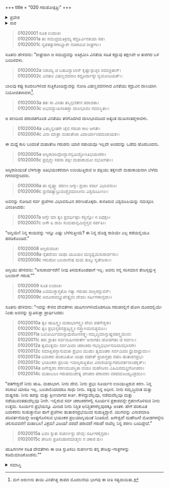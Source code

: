 +++
title = "020 ಗರುಡೋತ್ಪತ್ತಿಃ"
+++

<details><summary>ಪ್ರವೇಶ</summary>


।।   ಓಂ ಓಂ ನಮೋ ನಾರಾಯಣಾಯ।।   ಶ್ರೀ ವೇದವ್ಯಾಸಾಯ ನಮಃ ।।

ಶ್ರೀ ಕೃಷ್ಣದ್ವೈಪಾಯನ ವೇದವ್ಯಾಸ ವಿರಚಿತ  

**ಶ್ರೀ ಮಹಾಭಾರತ**

**ಆದಿ ಪರ್ವ**

**ಆಸ್ತೀಕ ಪರ್ವ**

**ಅಧ್ಯಾಯ 20**

</details>


<details><summary>ಸಾರ</summary>

ವಿನತೆಯು ಪಣವನ್ನು ಸೋತು ಕದ್ರುವಿನ ದಾಸಿಯಾದುದು (1-2). ಗರುಡನ ಉತ್ಪತ್ತಿ, ದೇವತೆಗಳಿಂದ ಅವನ ಸ್ತುತಿ (3-15).

</details>


> 01020001 ಸೂತ ಉವಾಚ।  
01020001a ತಂ ಸಮುದ್ರಮತಿಕ್ರಮ್ಯ ಕದ್ರೂರ್ವಿನತಯಾ ಸಹ।  
01020001c ನ್ಯಪತತ್ತುರಗಾಭ್ಯಾಶೇ ನಚಿರಾದಿವ ಶೀಘ್ರಗಾ।।

ಸೂತನು ಹೇಳಿದನು: “ಶೀಘ್ರವಾಗಿ ಆ ಸಮುದ್ರವನ್ನು ಅತಿಕ್ರಮಿಸಿ ವಿನತೆಯ ಸಹಿತ ಕದ್ರುವು ತಕ್ಷಣವೇ ಆ ತುರಗದ ಬಳಿ ಬಂದಿಳಿದಳು.

> 01020002a ನಿಶಾಮ್ಯ ಚ ಬಹೂನ್ವಾಲಾನ್ ಕೃಷ್ಣಾನ್ಪುಚ್ಛಂ ಸಮಾಶ್ರಿತಾನ್।  
01020002c ವಿನತಾಂ ವಿಷಣ್ಣವದನಾಂ ಕದ್ರೂರ್ದಾಸ್ಯೇ ನ್ಯಯೋಜಯತ್।।

ಬಾಲವು ಕಪ್ಪು ಕೂದಲುಗಳಿಂದ ಸುತ್ತಿಕೊಂಡಿದ್ದುದನ್ನು ನೋಡಿ ವಿಷಣ್ಣವದನಳಾದ ವಿನತೆಯು ಕದ್ರುವಿನ ದಾಸಿಯಾಗಿ ನಿಯೋಜಿತಳಾದಳು[^1].

> 01020003a ತತಃ ಸಾ ವಿನತಾ ತಸ್ಮಿನ್ಪಣಿತೇನ ಪರಾಜಿತಾ।  
01020003c ಅಭವದ್ದುಃಖಸಂತಪ್ತಾ ದಾಸೀಭಾವಂ ಸಮಾಸ್ಥಿತಾ।।

ಆ ಪಣದಿಂದ ಪರಾಜಿತಗೊಂಡ ವಿನತೆಯು ತನಗೊದಗಿದ ದಾಸೀಭಾವದಿಂದ ಅತ್ಯಂತ ದುಃಖಸಂತಪ್ತಳಾದಳು.

> 01020004a ಏತಸ್ಮಿನ್ನಂತರೇ ಚೈವ ಗರುಡಃ ಕಾಲ ಆಗತೇ।  
01020004c ವಿನಾ ಮಾತ್ರಾ ಮಹಾತೇಜಾ ವಿದಾರ್ಯಾಂಡಮಜಾಯತ।।

ಈ ಮಧ್ಯೆ ಕಾಲ ಬಂದಂತೆ ಮಹಾತೇಜ ಗರುಡನು ಯಾರ ಸಹಾಯವೂ ಇಲ್ಲದೇ ಅಂಡವನ್ನು ಒಡೆದು ಹೊರಬಂದನು.

> 01020005a ಅಗ್ನಿರಾಶಿರಿವೋದ್ಭಾಸನ್ಸಮಿದ್ಧೋಽತಿಭಯಂಕರಃ।  
01020005c ಪ್ರವೃದ್ಧಃ ಸಹಸಾ ಪಕ್ಷೀ ಮಹಾಕಾಯೋ ನಭೋಗತಃ।।

ಅಗ್ನಿರಾಶಿಯಂತೆ ಬೆಳಗುತ್ತಾ ಅತಿಭಯಂಕರವಾಗಿ ಉರಿಯುತ್ತಿರುವ ಆ ಪಕ್ಷಿಯು ತಕ್ಷಣವೇ ಮಹಾಕಾಯನಾಗಿ ಬೆಳೆದು ಗಗನವನ್ನೇರಿದನು.

> 01020006a ತಂ ದೃಷ್ಟ್ವಾ ಶರಣಂ ಜಗ್ಮುಃ ಪ್ರಜಾಃ ಸರ್ವಾ ವಿಭಾವಸುಂ।  
01020006c ಪ್ರಣಿಪತ್ಯಾಬ್ರುವಂಶ್ಚೈನಮಾಸೀನಂ ವಿಶ್ವರೂಪಿಣಂ।।

ಅವನನ್ನು ನೋಡಿದ ಸರ್ವ ಪ್ರಜೆಗಳು ವಿಭಾವಸುವಿನ ಶರಣುಹೊಕ್ಕರು. ಕುಳಿತಿರುವ ವಿಶ್ವರೂಪಿಯನ್ನು ನಮಸ್ಕರಿಸಿ ವಿನಂತಿಸಿದರು:

> 01020007a ಅಗ್ನೇ ಮಾ ತ್ವಂ ಪ್ರವರ್ಧಿಷ್ಠಾಃ ಕಶ್ಚಿನ್ನೋ ನ ದಿಧಕ್ಷಸಿ।  
01020007c ಅಸೌ ಹಿ ರಾಶಿಃ ಸುಮಹಾನ್ಸಮಿದ್ಧಸ್ತವ ಸರ್ಪತಿ।।

“ಅಗ್ನಿಯೇ! ನಿನ್ನ ಕಾಯವನ್ನು ಇನ್ನೂ ಎಷ್ಟು ಬೆಳೆಸುತ್ತೀಯೆ? ಈ ನಿನ್ನ ದೊಡ್ಡ ರಾಶಿಯೇ ಎಲ್ಲ ಕಡೆಯಲ್ಲಿಯೂ ಹರಡಿಕೊಂಡಿದೆ.”

> 01020008 ಅಗ್ನಿರುವಾಚ।  
01020008a ನೈತದೇವಂ ಯಥಾ ಯೂಯಂ ಮನ್ಯಧ್ವಮಸುರಾರ್ದನಾಃ।  
01020008c ಗರುಡೋ ಬಲವಾನೇಷ ಮಮ ತುಲ್ಯಃ ಸ್ವತೇಜಸಾ।।

ಅಗ್ನಿಯು ಹೇಳಿದನು: “ಅಸುರಾರ್ದನರೇ! ನೀವು ತಿಳಿದುಕೊಂಡಹಾಗೆ ಇಲ್ಲ. ಅವನು ನನ್ನ ಸರಿಸಮಾನ ತೇಜಸ್ಸನ್ನುಳ್ಳ ಬಲವಾನ್ ಗರುಡ.””

> 01020009 ಸೂತ ಉವಾಚ।  
01020009a ಏವಮುಕ್ತಾಸ್ತತೋ ಗತ್ವಾ ಗರುಡಂ ವಾಗ್ಭಿರಸ್ತುವನ್।   
01020009c ಅದೂರಾದಭ್ಯುಪೇತ್ಯೈನಂ ದೇವಾಃ ಸರ್ಷಿಗಣಾಸ್ತದಾ।।

ಸೂತನು ಹೇಳಿದನು: “ಇದನ್ನು ಕೇಳಿದ ದೇವತೆಗಳು ಋಷಿಗಣಗಳಿಂದೊಡಗೂಡಿ ಗರುಡನಲ್ಲಿಗೆ ಹೋಗಿ ದೂರದಲ್ಲಿಯೇ ನಿಂತು ಅವನನ್ನು ಸ್ತುತಿಸುತ್ತಾ ಪ್ರಾರ್ಥಿಸಿದರು:

> 01020010a ತ್ವಂ ಋಷಿಸ್ತ್ವಂ ಮಹಾಭಾಗಸ್ತ್ವಂ ದೇವಃ ಪತಗೇಶ್ವರಃ।  
01020010c ತ್ವಂ ಪ್ರಭುಸ್ತಪನಪ್ರಖ್ಯಸ್ತ್ವಂ ನಸ್ತ್ರಾಣಮನುತ್ತಮಂ।।   
01020011a ಬಲೋರ್ಮಿಮಾನ್ಸಾಧುರದೀನಸತ್ತ್ವಃ ಸಮೃದ್ಧಿಮಾನ್ದುಷ್ಪ್ರಸಹಸ್ತ್ವಮೇವ।  
01020011c ತಪಃ ಶ್ರುತಂ ಸರ್ವಮಹೀನಕೀರ್ತೇ ಅನಾಗತಂ ಚೋಪಗತಂ ಚ ಸರ್ವಂ।।  
01020012a ತ್ವಮುತ್ತಮಃ ಸರ್ವಮಿದಂ ಚರಾಚರಂ ಗಭಸ್ತಿಭಿರ್ಭಾನುರಿವಾವಭಾಸಸೇ।  
01020012c ಸಮಾಕ್ಷಿಪನ್ಭಾನುಮತಃ ಪ್ರಭಾಂ ಮುಹುಃ ತ್ವಮಂತಕಃ ಸರ್ವಮಿದಂ ಧ್ರುವಾಧ್ರುವಂ।।  
01020013a ದಿವಾಕರಃ ಪರಿಕುಪಿತೋ ಯಥಾ ದಹೇತ್ ಪ್ರಜಾಸ್ತಥಾ ದಹಸಿ ಹುತಾಶನಪ್ರಭ।  
01020013c ಭಯಂಕರಃ ಪ್ರಲಯ ಇವಾಗ್ನಿರುತ್ಥಿತೋ ವಿನಾಶಯನ್ಯುಗಪರಿವರ್ತನಾಂತಕೃತ್।।  
01020014a ಖಗೇಶ್ವರಂ ಶರಣಮುಪಸ್ಥಿತಾ ವಯಂ ಮಹೌಜಸಂ ವಿತಿಮಿರಮಭ್ರಗೋಚರಂ।  
01020014c ಮಹಾಬಲಂ ಗರುಡಮುಪೇತ್ಯ ಖೇಚರಂ ಪರಾವರಂ ವರದಮಜಯ್ಯವಿಕ್ರಮಂ।।

“ಪತಗೇಶ್ವರ! ನೀನು ಋಷಿ. ಮಹಾಭಾಗ. ನೀನು ದೇವ. ನೀನು ಪ್ರಭು ಸೂರ್ಯನ ಉರಿಯುತ್ತಿರುವ ಕಿರಣ. ನಿನ್ನ ಸರಿಸಾಟಿ ಯಾರೂ ಇಲ್ಲ. ಬಲಶಾಲಿಯಾದರೂ ಸಾಧು ನೀನು. ಸತ್ವವು ನಿನ್ನ ಅಧೀನ. ನೀನು ಸಮೃದ್ಧಿವಂತ ಮತ್ತು ದುಷ್ಪ್ರಸಹ. ನೀನು ತಪಸ್ಸು ಮತ್ತು ಕ್ಷೀಣವಾಗದ ಕೀರ್ತಿ. ಕೇಳಿದ್ದುದೆಲ್ಲವೂ, ನಡೆದುದೆಲ್ಲವೂ ಮತ್ತು ನಡೆಯುವಂತಹುದೆಲ್ಲವೂ ನೀನೇ. ಇಲ್ಲಿರುವ ಸರ್ವ ಚರಾಚರಗಳಲ್ಲಿ ಸೂರ್ಯನ ಪ್ರಕಾಶವನ್ನೇ ಗ್ರಹಣಗೊಳಿಸುವ ನೀನು ಉತ್ತಮ. ಸೂರ್ಯನ ಪ್ರಭೆಯನ್ನೂ ಮೀರಿದ ನೀನು ನಿಶ್ಚಿತ ಅನಿಶ್ಚಿತಗಳೆಲ್ಲವುದಕ್ಕೂ ಅಂತಕ. ಹೇಗೆ ಪರಿಕುಪಿತ ದಿವಾಕರನು ಸುಡುತ್ತಾನೋ ಹಾಗೆ ಪ್ರಜೆಗಳು ಹುತಾಶನಪ್ರಭೆಯಿಂದ ಸುಡುತ್ತಿದ್ದಾರೆ. ಯುಗವನ್ನು ವಿನಾಶಮಾಡಿ ಪರಿವರ್ತನೆಯನ್ನೇ ಅಂತ್ಯಗೊಳಿಸುವ ಭಯಂಕರ ಪ್ರಲಯಾಗ್ನಿಯಂತೆ ನಿಂತಿರುವೆ. ಖಗೇಶ್ವರ! ಮಹೌಜಸ! ಮೋಡಗಳನ್ನೇರಿ ಚಲಿಸುವವನೇ! ಮಹಾಬಲ! ವಿಕ್ರಮ! ವಿಜಯ! ವರದ! ಪರಾವರ! ಗರುಡ! ನಾವೆಲ್ಲ ನಿನ್ನ ಶರಣು ಬಂದಿದ್ದೇವೆ.”

> 01020015a ಏವಂ ಸ್ತುತಃ ಸುಪರ್ಣಸ್ತು ದೇವೈಃ ಸರ್ಷಿಗಣೈಸ್ತದಾ।  
01020015c ತೇಜಸಃ ಪ್ರತಿಸಂಹಾರಮಾತ್ಮನಃ ಸ ಚಕಾರ ಹ।।

ಋಷಿಗಣಗಳ ಸಹಿತ ದೇವತೆಗಳು ಈ ರೀತಿ ಸ್ತುತಿಸಲು ಸುಪರ್ಣನು ತನ್ನ ತೇಜಸ್ಸು-ಗಾತ್ರಗಳನ್ನು ಕಡಿಮೆಮಾಡಿಕೊಂಡನು.””


<details><summary>ಸಮಾಪ್ತಿ</summary>

ಇತಿ ಶ್ರೀ ಮಹಾಭಾರತೇ ಆದಿಪರ್ವಣಿ ಆಸ್ತೀಕಪರ್ವಣಿ ಸೌಪರ್ಣೇ ವಿಂಶೋಽಧ್ಯಾಯಃ।  
ಇದು ಶ್ರೀ ಮಹಾಭಾರತದಲ್ಲಿ ಆದಿಪರ್ವದಲ್ಲಿ ಆಸ್ತೀಕಪರ್ವದಲ್ಲಿ ಸೌಪರ್ಣದಲ್ಲಿ ಇಪ್ಪತ್ತನೆಯ ಅಧ್ಯಾಯವು.

</details>

[^1]: ಮಗ ಅರುಣನು ತಾಯಿ ವಿನತೆಗಿತ್ತ ಶಾಪದ ಮೊದಲನೆಯ ಭಾಗವು ಈ ರೀತಿ ಸತ್ಯವಾಯಿತು.
